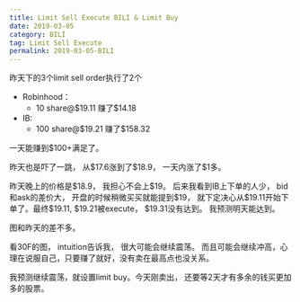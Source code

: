 ```yaml
---
title: Limit Sell Execute BILI & Limit Buy
date: 2019-03-05
category: BILI
tag: Limit Sell Execute
permalink: 2019-03-05-BILI
---
```

昨天下的3个limit sell order执行了2个

* Robinhood：
  - 10 share@$\$$19.11 赚了$\$$14.18
* IB:
  - 100 share@$\$$19.21 赚了$\$$158.32

一天能赚到$100+满足了。

昨天也是吓了一跳， 从$\$$17.6涨到了$\$$18.9， 一天内涨了$1多。

昨天晚上的价格是$\$$18.9， 我担心不会上$\$$19。 后来我看到IB上下单的人少， bid和ask的差价大， 开盘的时候稍微买买就能提到$\$$19， 就下定决心从$\$$19.11开始下单了。最终$\$$19.11, $\$$19.21被execute， $\$$19.31没有达到。 我预测明天能达到。

图和昨天的差不多。

看30F的图， intuition告诉我， 很大可能会继续震荡。 而且可能会继续冲高，心理在说服自己，只要赚了就好，没有卖在最高点也没关系。

我预测继续震荡，就设置limit buy。今天刚卖出， 还要等2天才有多余的钱买更加多的股票。
